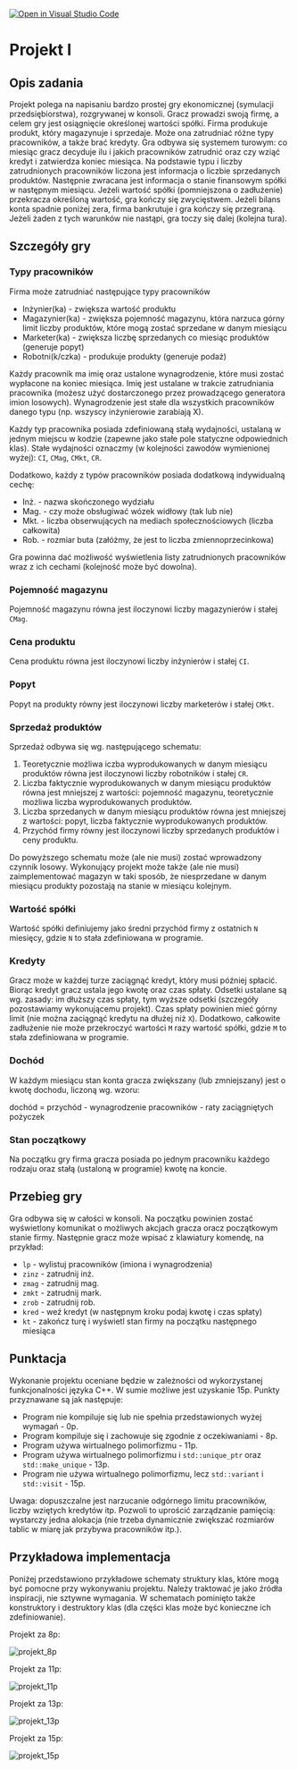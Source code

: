 [![Open in Visual Studio Code](https://classroom.github.com/assets/open-in-vscode-c66648af7eb3fe8bc4f294546bfd86ef473780cde1dea487d3c4ff354943c9ae.svg)](https://classroom.github.com/online_ide?assignment_repo_id=9431027&assignment_repo_type=AssignmentRepo)
# Projekt I
## Opis zadania
Projekt polega na napisaniu bardzo prostej gry ekonomicznej (symulacji przedsiębiorstwa), rozgrywanej w konsoli.
Gracz prowadzi swoją firmę, a celem gry jest osiągnięcie określonej wartości spółki.
Firma produkuje produkt, który magazynuje i sprzedaje.
Może ona zatrudniać różne typy pracowników, a także brać kredyty.
Gra odbywa się systemem turowym: co miesiąc gracz decyduje ilu i jakich pracowników zatrudnić oraz czy wziąć kredyt i zatwierdza koniec miesiąca.
Na podstawie typu i liczby zatrudnionych pracowników liczona jest informacja o liczbie sprzedanych produktów.
Następnie zwracana jest informacja o stanie finansowym spółki w następnym miesiącu.
Jeżeli wartość spółki (pomniejszona o zadłużenie) przekracza określoną wartość, gra kończy się zwycięstwem.
Jeżeli bilans konta spadnie poniżej zera, firma bankrutuje i gra kończy się przegraną.
Jeżeli żaden z tych warunków nie nastąpi, gra toczy się dalej (kolejna tura).

## Szczegóły gry
### Typy pracowników
Firma może zatrudniać następujące typy pracowników
- Inżynier(ka) - zwiększa wartość produktu
- Magazynier(ka) - zwiększa pojemność magazynu, która narzuca górny limit liczby produktów, które mogą zostać sprzedane w danym miesiącu
- Marketer(ka) - zwiększa liczbę sprzedanych co miesiąc produktów (generuje popyt)
- Robotni(k/czka) - produkuje produkty (generuje podaż)

Każdy pracownik ma imię oraz ustalone wynagrodzenie, które musi zostać wypłacone na koniec miesiąca.
Imię jest ustalane w trakcie zatrudniania pracownika (możesz użyć dostarczonego przez prowadzącego generatora imion losowych).
Wynagrodzenie jest stałe dla wszystkich pracowników danego typu (np. wszyscy inżynierowie zarabiają X).

Każdy typ pracownika posiada zdefiniowaną stałą wydajności, ustalaną w jednym miejscu w kodzie (zapewne jako stałe pole statyczne odpowiednich klas).
Stałe wydajności oznaczmy (w kolejności zawodów wymienionej wyżej): `CI`, `CMag`, `CMkt`, `CR`.

Dodatkowo, każdy z typów pracowników posiada dodatkową indywidualną cechę:
- Inż. - nazwa skończonego wydziału
- Mag. - czy może obsługiwać wózek widłowy (tak lub nie)
- Mkt. - liczba obserwujących na mediach społecznościowych (liczba całkowita)
- Rob. - rozmiar buta (załóżmy, że jest to liczba zmiennoprzecinkowa)

Gra powinna dać możliwość wyświetlenia listy zatrudnionych pracowników wraz z ich cechami (kolejność może być dowolna).

### Pojemność magazynu
Pojemność magazynu równa jest iloczynowi liczby magazynierów i stałej `CMag`.

### Cena produktu
Cena produktu równa jest iloczynowi liczby inżynierów i stałej `CI`.

### Popyt
Popyt na produkty równy jest iloczynowi liczby marketerów i stałej `CMkt`.

### Sprzedaż produktów
Sprzedaż odbywa się wg. następującego schematu:
1. Teoretycznie możliwa iczba wyprodukowanych w danym miesiącu produktów równa jest iloczynowi liczby robotników i stałej `CR`.
2. Liczba faktycznie wyprodukowanych w danym miesiącu produktów równa jest mniejszej z wartości: pojemność magazynu, teoretycznie możliwa liczba wyprodukowanych produktów.
3. Liczba sprzedanych w danym miesiącu produktów równa jest mniejszej z wartości: popyt, liczba faktycznie wyprodukowanych produktów.
4. Przychód firmy równy jest iloczynowi liczby sprzedanych produktów i ceny produktu.

Do powyższego schematu może (ale nie musi) zostać wprowadzony czynnik losowy.
Wykonujący projekt może także (ale nie musi) zaimplementować magazyn w taki sposób, że niesprzedane w danym miesiącu produkty pozostają na stanie w miesiącu kolejnym.

### Wartość spółki
Wartość spółki definiujemy jako średni przychód firmy z ostatnich `N` miesięcy, gdzie `N` to stała zdefiniowana w programie.

### Kredyty
Gracz może w każdej turze zaciągnąć kredyt, który musi później spłacić.
Biorąc kredyt gracz ustala jego kwotę oraz czas spłaty.
Odsetki ustalane są wg. zasady: im dłuższy czas spłaty, tym wyższe odsetki (szczegóły pozostawiamy wykonującemu projekt).
Czas spłaty powinien mieć górny limit (nie można zaciągnąć kredytu na dłużej niż `X`).
Dodatkowo, całkowite zadłużenie nie może przekroczyć wartości `M` razy wartość spółki, gdzie `M` to stała zdefiniowana w programie.

### Dochód
W każdym miesiącu stan konta gracza zwiększany (lub zmniejszany) jest o kwotę dochodu, liczoną wg. wzoru:

dochód = przychód - wynagrodzenie pracowników - raty zaciągniętych pożyczek

### Stan początkowy
Na początku gry firma gracza posiada po jednym pracowniku każdego rodzaju oraz stałą (ustaloną w programie) kwotę na koncie.

## Przebieg gry
Gra odbywa się w całości w konsoli.
Na początku powinien zostać wyświetlony komunikat o możliwych akcjach gracza oracz początkowym stanie firmy.
Następnie gracz może wpisać z klawiatury komendę, na przykład:
- `lp` - wylistuj pracowników (imiona i wynagrodzenia)
- `zinz` - zatrudnij inż.
- `zmag` - zatrudnij mag.
- `zmkt` - zatrudnij mark.
- `zrob` - zatrudnij rob.
- `kred` - weź kredyt (w następnym kroku podaj kwotę i czas spłaty)
- `kt` - zakończ turę i wyświetl stan firmy na początku następnego miesiąca

## Punktacja
Wykonanie projektu oceniane będzie w zależności od wykorzystanej funkcjonalności języka C++.
W sumie możliwe jest uzyskanie 15p.
Punkty przyznawane są jak następuje:
- Program nie kompiluje się lub nie spełnia przedstawionych wyżej wymagań - 0p.
- Program kompiluje się i zachowuje się zgodnie z oczekiwaniami - 8p.
- Program używa wirtualnego polimorfizmu - 11p.
- Program używa wirtualnego polimorfizmu i `std::unique_ptr` oraz `std::make_unique` - 13p.
- Program nie używa wirtualnego polimorfizmu, lecz `std::variant` i `std::visit` - 15p.

Uwaga: dopuszczalne jest narzucanie odgórnego limitu pracowników, liczby wziętych kredytów itp.
Pozwoli to uprościć zarządzanie pamięcią: wystarczy jedna alokacja (nie trzeba dynamicznie zwiększać rozmiarów tablic w miarę jak przybywa pracowników itp.).

## Przykładowa implementacja
Poniżej przedstawiono przykładowe schematy struktury klas, które mogą być pomocne przy wykonywaniu projektu.
Należy traktować je jako źródła inspiracji, nie sztywne wymagania.
W schematach pominięto także konstruktory i destruktory klas (dla części klas może być konieczne ich zdefiniowanie).

Projekt za 8p:

![projekt_8p](P1_8p_diag.png)

Projekt za 11p:

![projekt_11p](P1_11p_diag.png)

Projekt za 13p:

![projekt_13p](P1_13p_diag.png)

Projekt za 15p:

![projekt_15p](P1_15p_diag.png)
